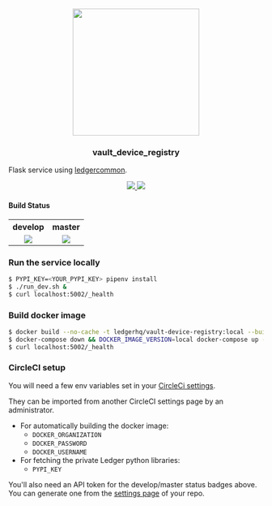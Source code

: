 <h1 align="center">
  <a href="ledger.com/vault"><img width="250" src="https://www.ledger.com/wp-content/themes/ledger-v2/public/images/ledger.svg"></a>
</h1>

<h3 align="center">vault_device_registry</h3>

Flask service using [ledgercommon](https://github.com/LedgerHQ/python-ledgercommon/tree/1.1.0).

<p align="center">
  <a href="https://codecov.io/gh/LedgerHQ/vault-device-registry">
    <img src="https://codecov.io/gh/LedgerHQ/vault-device-registry/branch/develop/graph/badge.svg?token=" />
  </a>
  <a href="https://www.python.org">
    <img src="https://img.shields.io/badge/Made%20with-Python3.8-1f425f.svg" />
  </a>
</p>

#### Build Status

<table>
  <tr>
    <th align="center">develop</th>
    <th align="center">master</th>
  </tr>
  <tr>
    <td align="center">
      <a href="https://circleci.com/gh/LedgerHQ/vault-device-registry/tree/develop">
        <img src="https://circleci.com/gh/LedgerHQ/vault-device-registry/tree/develop.svg?style=shield&circle-token=__MISSING_TOKEN__" />
      </a>
    </td>
    <td align="center">
      <a href="https://circleci.com/gh/LedgerHQ/vault-device-registry/tree/master">
        <img src="https://circleci.com/gh/LedgerHQ/vault-device-registry/tree/master.svg?style=shield&circle-token=__MISSING_TOKEN__" />
      </a>
    </td>
  </tr>
</table>

### Run the service locally

```sh
$ PYPI_KEY=<YOUR_PYPI_KEY> pipenv install
$ ./run_dev.sh &
$ curl localhost:5002/_health
```

### Build docker image

```sh
$ docker build --no-cache -t ledgerhq/vault-device-registry:local --build-arg PYPI_KEY=<YOUR_PYPI_KEY> .
$ docker-compose down && DOCKER_IMAGE_VERSION=local docker-compose up -d
$ curl localhost:5002/_health
```

### CircleCI setup

You will need a few env variables set in your [CircleCi settings](https://circleci.com/gh/LedgerHQ/vault-device-registry/edit#env-vars).

They can be imported from another CircleCI settings page by an administrator.

- For automatically building the docker image:
  - `DOCKER_ORGANIZATION`
  - `DOCKER_PASSWORD`
  - `DOCKER_USERNAME`
- For fetching the private Ledger python libraries:
  - `PYPI_KEY`

You'll also need an API token for the develop/master status badges above. You can generate one from the [settings page](https://circleci.com/gh/LedgerHQ/vault-device-registry/edit#api) of your repo.
